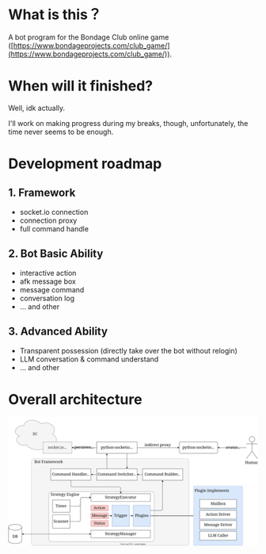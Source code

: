 # What is this？

A bot program for the Bondage Club online game ([https://www.bondageprojects.com/club_game/](https://www.bondageprojects.com/club_game/)).

# When will it finished?

Well, idk actually.

I'll work on making progress during my breaks, though, unfortunately, the time never seems to be enough.

# Development roadmap

## 1. Framework

- socket.io connection
- connection proxy
- full command handle

## 2. Bot Basic Ability

- interactive action
- afk message box
- message command
- conversation log
- ... and other

## 3. Advanced Ability

- Transparent possession (directly take over the bot without relogin)
- LLM conversation & command understand
- ... and other

# Overall architecture


![](assets/20241121_234954_blueprint.svg)
